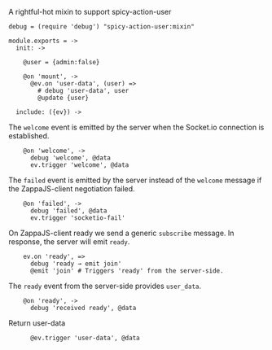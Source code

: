 A rightful-hot mixin to support spicy-action-user

    debug = (require 'debug') "spicy-action-user:mixin"

    module.exports = ->
      init: ->

        @user = {admin:false}

        @on 'mount', ->
          @ev.on 'user-data', (user) =>
            # debug 'user-data', user
            @update {user}

      include: ({ev}) ->

The `welcome` event is emitted by the server when the Socket.io connection
is established.

        @on 'welcome', ->
          debug 'welcome', @data
          ev.trigger 'welcome', @data

The `failed` event is emitted by the server instead of the `welcome` message
if the ZappaJS-client negotiation failed.

        @on 'failed', ->
          debug 'failed', @data
          ev.trigger 'socketio-fail'

On ZappaJS-client ready we send a generic `subscribe` message.
In response, the server will emit `ready`.

        ev.on 'ready', =>
          debug 'ready → emit join'
          @emit 'join' # Triggers 'ready' from the server-side.

The `ready` event from the server-side provides `user_data`.

        @on 'ready', ->
          debug 'received ready', @data

Return user-data

          @ev.trigger 'user-data', @data
